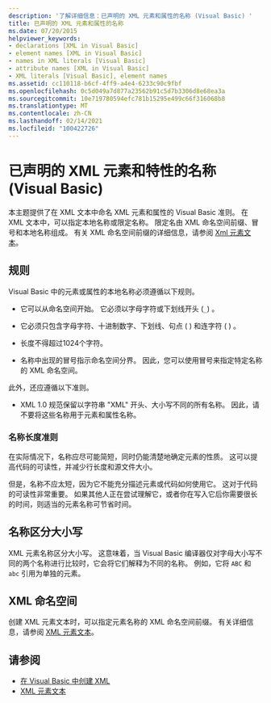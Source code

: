 ```yaml
---
description: '了解详细信息：已声明的 XML 元素和属性的名称 (Visual Basic) '
title: 已声明的 XML 元素和属性的名称
ms.date: 07/20/2015
helpviewer_keywords:
- declarations [XML in Visual Basic]
- element names [XML in Visual Basic]
- names in XML literals [Visual Basic]
- attribute names [XML in Visual Basic]
- XML literals [Visual Basic], element names
ms.assetid: cc110118-b6cf-4ff9-a4e4-6233c90c9fbf
ms.openlocfilehash: 0c5d049a7d877a23562b91c5d7b3306d8e68ea3a
ms.sourcegitcommit: 10e719780594efc781b15295e499c66f316068b8
ms.translationtype: MT
ms.contentlocale: zh-CN
ms.lasthandoff: 02/14/2021
ms.locfileid: "100422726"
---
```

# <a name="names-of-declared-xml-elements-and-attributes-visual-basic"></a>已声明的 XML 元素和特性的名称 (Visual Basic)

本主题提供了在 XML 文本中命名 XML 元素和属性的 Visual Basic 准则。  在 XML 文本中，可以指定本地名称或限定名称。 限定名由 XML 命名空间前缀、冒号和本地名称组成。 有关 XML 命名空间前缀的详细信息，请参阅 [Xml 元素文本](../../../language-reference/xml-literals/xml-element-literal.md)。  
  
## <a name="rules"></a>规则  

 Visual Basic 中的元素或属性的本地名称必须遵循以下规则。  
  
- 它可以从命名空间开始。 它必须以字母字符或下划线开头 (`_`) 。  
  
- 它必须只包含字母字符、十进制数字、下划线、句点 ( ) 和连字符 ( ) 。  
  
- 长度不得超过1024个字符。  
  
- 名称中出现的冒号指示命名空间分界。 因此，您可以使用冒号来指定特定名称的 XML 命名空间。  
  
 此外，还应遵循以下准则。  
  
- XML 1.0 规范保留以字符串 "XML" 开头、大小写不同的所有名称。 因此，请不要将这些名称用于元素和属性名称。  
  
### <a name="name-length-guidelines"></a>名称长度准则  

 在实际情况下，名称应尽可能简短，同时仍能清楚地确定元素的性质。 这可以提高代码的可读性，并减少行长度和源文件大小。  
  
 但是，名称不应太短，因为它不能充分描述元素或代码如何使用它。 这对于代码的可读性非常重要。 如果其他人正在尝试理解它，或者你在写入它后你需要很长的时间，则适当的元素名称可节省时间。  
  
## <a name="case-sensitivity-in-names"></a>名称区分大小写  

 XML 元素名称区分大小写。 这意味着，当 Visual Basic 编译器仅对字母大小写不同的两个名称进行比较时，它会将它们解释为不同的名称。 例如，它将 `ABC` 和 `abc` 引用为单独的元素。  
  
## <a name="xml-namespaces"></a>XML 命名空间  

 创建 XML 元素文本时，可以指定元素名称的 XML 命名空间前缀。 有关详细信息，请参阅 [XML 元素文本](../../../language-reference/xml-literals/xml-element-literal.md)。  
  
## <a name="see-also"></a>请参阅

- [在 Visual Basic 中创建 XML](creating-xml.md)
- [XML 元素文本](../../../language-reference/xml-literals/xml-element-literal.md)
